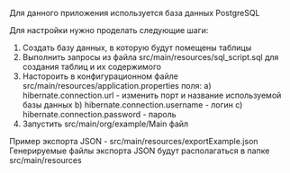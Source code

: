 Для данного приложения используется база данных PostgreSQL

Для настройки нужно проделать следующие шаги:
1. Создать базу данных, в которую будут помещены таблицы
2. Выполнить запросы из файла src/main/resources/sql_script.sql для создания таблиц и их содержимого
3. Настороить в конфигурационном файле src/main/resources/application.properties поля:
   a) hibernate.connection.url - изменить порт и название используемой базы данных
   b) hibernate.connection.username - логин 
   c) hibernate.connection.password - пароль
4. Запустить src/main/org/example/Main файл

Пример экспорта JSON - src/main/resources/exportExample.json
Генерируемые файлы экспорта JSON будут располагаться в папке src/main/resources
